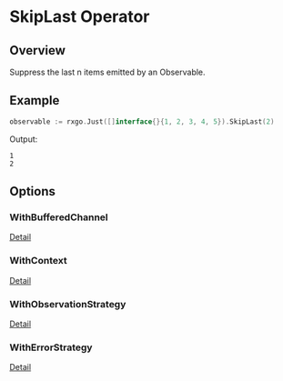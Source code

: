 # SkipLast Operator

## Overview

Suppress the last n items emitted by an Observable.

## Example

```go
observable := rxgo.Just([]interface{}{1, 2, 3, 4, 5}).SkipLast(2)
```

Output:

```
1
2
```

## Options

### WithBufferedChannel

[Detail](options.md#withbufferedchannel)

### WithContext

[Detail](options.md#withcontext)

### WithObservationStrategy

[Detail](options.md#withobservationstrategy)

### WithErrorStrategy

[Detail](options.md#witherrorstrategy)